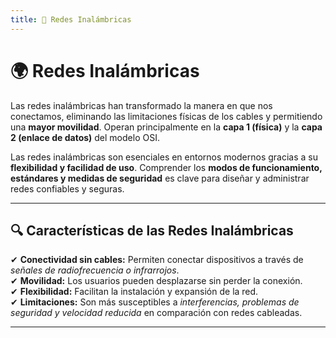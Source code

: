 ```yaml
---
title: 📌 Redes Inalámbricas
---
```


# 🌍 Redes Inalámbricas

Las redes inalámbricas han transformado la manera en que nos conectamos, eliminando las limitaciones físicas de los cables y permitiendo una **mayor movilidad**. Operan principalmente en la **capa 1 (física)** y la **capa 2 (enlace de datos)** del modelo OSI.

Las redes inalámbricas son esenciales en entornos modernos gracias a su **flexibilidad y facilidad de uso**. Comprender los **modos de funcionamiento, estándares y medidas de seguridad** es clave para diseñar y administrar redes confiables y seguras.


---


## 🔍 Características de las Redes Inalámbricas

✔ **Conectividad sin cables:** Permiten conectar dispositivos a través de *señales de radiofrecuencia o infrarrojos*.  
✔ **Movilidad:** Los usuarios pueden desplazarse sin perder la conexión.  
✔ **Flexibilidad:** Facilitan la instalación y expansión de la red.  
✔ **Limitaciones:** Son más susceptibles a *interferencias, problemas de seguridad y velocidad reducida* en comparación con redes cableadas.  

---
